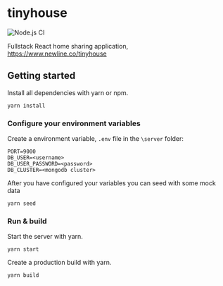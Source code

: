 # tinyhouse

![Node.js CI](https://github.com/marcusholmgren/tinyhouse/workflows/Node.js%20CI/badge.svg)

Fullstack React home sharing application, https://www.newline.co/tinyhouse

## Getting started

Install all dependencies with yarn or npm.
```cli
yarn install
```

### Configure your environment variables

Create a environment variable, `.env` file in the `\server` folder:

```env
PORT=9000
DB_USER=<username>
DB_USER_PASSWORD=<password>
DB_CLUSTER=<mongodb cluster>
```

After you have configured your variables you can seed with some mock data

```cli
yarn seed
```

### Run & build

Start the server with yarn.
```cli
yarn start
```

Create a production build with yarn.
```cli
yarn build
```

